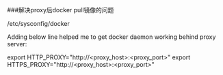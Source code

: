 ###解决proxy后docker pull镜像的问题

/etc/sysconfig/docker

Adding below line helped me to get docker daemon working behind proxy server:

export HTTP_PROXY="http://<proxy_host>:<proxy_port>"
export HTTPS_PROXY="http://<proxy_host>:<proxy_port>"
